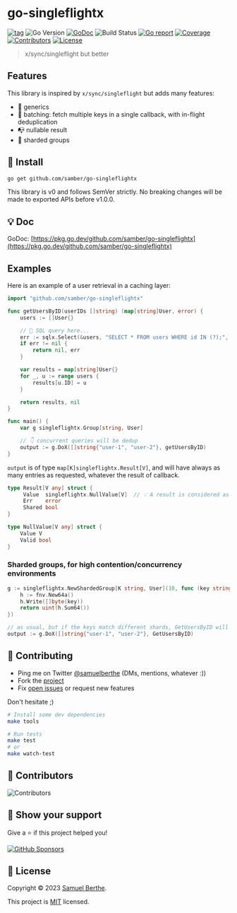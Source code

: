
# go-singleflightx

[![tag](https://img.shields.io/github/tag/samber/go-singleflightx.svg)](https://github.com/samber/go-singleflightx/releases)
![Go Version](https://img.shields.io/badge/Go-%3E%3D%201.18.0-%23007d9c)
[![GoDoc](https://godoc.org/github.com/samber/go-singleflightx?status.svg)](https://pkg.go.dev/github.com/samber/go-singleflightx)
![Build Status](https://github.com/samber/go-singleflightx/actions/workflows/test.yml/badge.svg)
[![Go report](https://goreportcard.com/badge/github.com/samber/go-singleflightx)](https://goreportcard.com/report/github.com/samber/go-singleflightx)
[![Coverage](https://img.shields.io/codecov/c/github/samber/go-singleflightx)](https://codecov.io/gh/samber/go-singleflightx)
[![Contributors](https://img.shields.io/github/contributors/samber/go-singleflightx)](https://github.com/samber/go-singleflightx/graphs/contributors)
[![License](https://img.shields.io/github/license/samber/go-singleflightx)](./LICENSE)

> x/sync/singleflight but better

## Features

This library is inspired by `x/sync/singleflight` but adds many features:
- 🧬 generics
- 🍱 batching: fetch multiple keys in a single callback, with in-flight deduplication
- 📭 nullable result
- 🍕 sharded groups

## 🚀 Install

```sh
go get github.com/samber/go-singleflightx
```

This library is v0 and follows SemVer strictly. No breaking changes will be made to exported APIs before v1.0.0.

## 💡 Doc

GoDoc: [https://pkg.go.dev/github.com/samber/go-singleflightx](https://pkg.go.dev/github.com/samber/go-singleflightx)

## Examples

Here is an example of a user retrieval in a caching layer:

```go
import "github.com/samber/go-singleflightx"

func getUsersByID(userIDs []string) (map[string]User, error) {
    users := []User{}

    // 📍 SQL query here...
    err := sqlx.Select(&users, "SELECT * FROM users WHERE id IN (?);", userIDs...)
    if err != nil {
        return nil, err
    }

    var results = map[string]User{}
    for _, u := range users {
        results[u.ID] = u
    }

    return results, nil
}

func main() {
    var g singleflightx.Group[string, User]

    // 👇 concurrent queries will be dedup
    output := g.DoX([]string{"user-1", "user-2"}, getUsersByID)
}
```

`output` is of type `map[K]singleflightx.Result[V]`, and will have always as many entries as requested, whatever the result of callback.

```go
type Result[V any] struct {
  	 Value  singleflightx.NullValue[V]  // 💡 A result is considered as "null" if the callback did not return it.
  	 Err    error
  	 Shared bool
}

type NullValue[V any] struct {
	Value V
	Valid bool
}
```

### Sharded groups, for high contention/concurrency environments

```go
g := singleflightx.NewShardedGroup[K string, User](10, func (key string) uint {
    h := fnv.New64a()
    h.Write([]byte(key))
    return uint(h.Sum64())
})

// as usual, but if the keys match different shards, GetUsersByID will be called twice
output := g.DoX([]string{"user-1", "user-2"}, GetUsersByID) 
```


## 🤝 Contributing

- Ping me on Twitter [@samuelberthe](https://twitter.com/samuelberthe) (DMs, mentions, whatever :))
- Fork the [project](https://github.com/samber/go-singleflightx)
- Fix [open issues](https://github.com/samber/go-singleflightx/issues) or request new features

Don't hesitate ;)

```bash
# Install some dev dependencies
make tools

# Run tests
make test
# or
make watch-test
```

## 👤 Contributors

![Contributors](https://contrib.rocks/image?repo=samber/go-singleflightx)

## 💫 Show your support

Give a ⭐️ if this project helped you!

[![GitHub Sponsors](https://img.shields.io/github/sponsors/samber?style=for-the-badge)](https://github.com/sponsors/samber)

## 📝 License

Copyright © 2023 [Samuel Berthe](https://github.com/samber).

This project is [MIT](./LICENSE) licensed.

